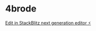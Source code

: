 # 4brode

[Edit in StackBlitz next generation editor ⚡️](https://stackblitz.com/~/github.com/sefazor/4brode)